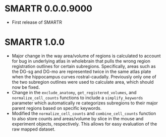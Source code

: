 # SMARTR 0.0.0.9000
* First release of SMARTR

# SMARTR 1.0.0
* Major change in the way area/volume of regions is calculated to account for bug in underlying atlas in wholebrain that pulls the wrong region registration outlines for certain subregions. Specifically, areas such as the DG-sg and DG-mo are represented twice in the same atlas plate when the hippocampus curves rostral-caudally. Previously only one of the two subregion outlines were used to calculate area, which should now be fixed.
* Change in the `exclude_anatomy`, `get_registered_volumes`, and `normalize_cell_counts` functions to include a `simplify_keywords` parameter which automatically re categorizes subregions to their major parent regions based on specific keywords. 
* Modified the `normalize_cell_counts` and `combine_cell_counts` function to also store counts and areas/volume by slice in the mouse and experiment objects, respectively. This allows for easy evaluation of the raw mapped dataset.
